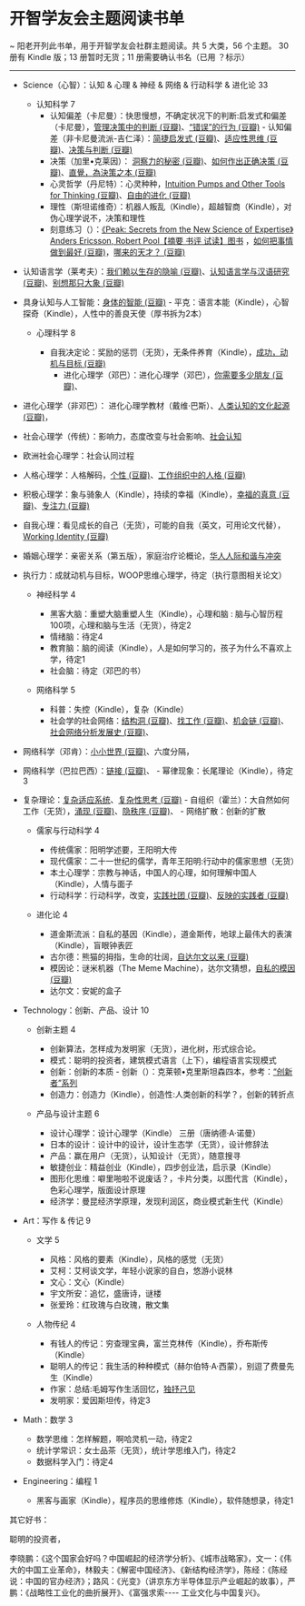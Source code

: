 # 开智学友会主题阅读书单    


~  阳老开列此书单，用于开智学友会社群主题阅读。共 5 大类，56 个主题。 30 册有 Kindle 版；13 册暂时无货；11 册需要确认书名（已用 ？标示）  

---- 
- Science（心智）：认知 & 心理 & 神经 & 网络 & 行动科学 & 进化论  33  

	- 认知科学 7
		- 认知偏差（卡尼曼）：快思慢想，不确定状况下的判断:启发式和偏差（卡尼曼），[管理决策中的判断 (豆瓣)](https://book.douban.com/subject/2021604/)、[“错误”的行为 (豆瓣)](https://book.douban.com/subject/26697774/)
                - 认知偏差（非卡尼曼流派-吉仁泽）：[简捷启发式 (豆瓣)](https://book.douban.com/subject/1599035/)、[适应性思维 (豆瓣)](https://book.douban.com/subject/1823961/)、[决策与判断 (豆瓣)](https://book.douban.com/subject/1193621/)
		- 决策（加里•克莱因）： [洞察力的秘密 (豆瓣)](https://book.douban.com/subject/25913620/)、[如何作出正确决策 (豆瓣)](https://book.douban.com/subject/26769282/)、[直覺，為決策之本 (豆瓣)](https://book.douban.com/subject/1331760/)
		- 心灵哲学（丹尼特）：心灵种种，[Intuition Pumps and Other Tools for Thinking (豆瓣)](https://book.douban.com/subject/20437999/)、[自由的进化 (豆瓣)](https://book.douban.com/subject/25834607/)
		- 理性（斯坦诺维奇）：机器人叛乱（Kindle），超越智商（Kindle），对伪心理学说不，决策和理性
		- 刻意练习（）：[《Peak: Secrets from the New Science of Expertise》 Anders Ericsson, Robert Pool【摘要 书评 试读】图书](https://www.amazon.cn/Peak-Secrets-from-the-New-Science-of-Expertise-Ericsson-Anders/dp/0544456238/ref=sr_1_1?ie=UTF8&qid=1465375572&sr=8-1&keywords=PEAK)  ，[如何把事情做到最好 (豆瓣)](https://book.douban.com/subject/25830853/)，[哪来的天才？ (豆瓣)](https://book.douban.com/subject/4212933/)
-  认知语言学（莱考夫）：[我们赖以生存的隐喻 (豆瓣)](https://book.douban.com/subject/26298597/)、[认知语言学与汉语研究 (豆瓣)](https://book.douban.com/subject/6039458/)、[别想那只大象 (豆瓣)](https://book.douban.com/subject/25707650/)
- 具身认知与人工智能：[身体的智能 (豆瓣)](https://book.douban.com/subject/4000927/)
		- 平克：语言本能（Kindle），心智探奇（Kindle），人性中的善良天使（厚书拆为2本）  
	
		
	- 心理科学 8

      - 自我决定论：奖励的惩罚（无货），无条件养育（Kindle），[成功，动机与目标 (豆瓣)](https://book.douban.com/subject/22994632/)     
		- 进化心理学（邓巴）：进化心理学（邓巴），[你需要多少朋友 (豆瓣)](https://book.douban.com/subject/5408894/)、
- 进化心理学（非邓巴）：  进化心理学教材（戴维·巴斯）、[人类认知的文化起源 (豆瓣)](https://book.douban.com/subject/7063022/)，
- 社会心理学（传统）：影响力，态度改变与社会影响、[社会认知](https://book.douban.com/subject/20563266/)
- 欧洲社会心理学：社会认同过程
- 人格心理学：人格解码，[个性 (豆瓣)](https://book.douban.com/subject/5269125/)、[工作组织中的人格 (豆瓣)](https://book.douban.com/subject/1454700/)
- 积极心理学：象与骑象人（Kindle），持续的幸福（Kindle），[幸福的真意 (豆瓣)](https://book.douban.com/subject/3422625/)、[专注力 (豆瓣)](https://book.douban.com/subject/2296845/)
- 自我心理：看见成长的自己（无货），可能的自我（英文，可用论文代替），[Working Identity (豆瓣)](https://book.douban.com/subject/1698197/)
- 婚姻心理学：亲密关系（第五版），家庭治疗论概论，[华人人际和谐与冲突](https://book.douban.com/subject/2069113/)
- 执行力：成就动机与目标，WOOP思维心理学，待定（执行意图相关论文）   

	  

	- 神经科学 4
		- 黑客大脑：重塑大脑重塑人生（Kindle），心理和脑 : 脑与心智历程100项，心理和脑与生活（无货），待定2
		- 情绪脑：待定4
		- 教育脑：脑的阅读（Kindle），人是如何学习的，孩子为什么不喜欢上学，待定1
		- 社会脑：待定（邓巴的书）  

	- 网络科学 5
		- 科普：失控（Kindle），复杂（Kindle）
		- 社会学的社会网络：[结构洞 (豆瓣)](https://book.douban.com/subject/3291183/)、[找工作 (豆瓣)](https://book.douban.com/subject/3312309/)、[机会链 (豆瓣)](https://book.douban.com/subject/3757888/)、[社会网络分析发展史 (豆瓣)](https://book.douban.com/subject/3159865/)、
-  网络科学（邓肯）：[小小世界 (豆瓣)](https://book.douban.com/subject/1478764/)、六度分隔，
- 网络科学（巴拉巴西）：[链接 (豆瓣)](https://book.douban.com/subject/2149971/)、
		- 幂律现象：长尾理论（Kindle），待定3  
- 复杂理论：[复杂适应系统](https://book.douban.com/subject/20383645/)、[复杂性思考 (豆瓣)](https://book.douban.com/subject/24530461/)
		- 自组织（霍兰）：大自然如何工作（无货），[涌现 (豆瓣)](https://book.douban.com/subject/1899804/)、[隐秩序 (豆瓣)](https://book.douban.com/subject/6797698/)、
		- 网络扩散：创新的扩散


	- 儒家与行动科学 4
		- 传统儒家：阳明学述要，王阳明大传
		- 现代儒家：二十一世纪的儒学，青年王阳明:行动中的儒家思想（无货）
		- 本土心理学：宗教与神话，中国人的心理，如何理解中国人（Kindle），人情与面子
		- 行动科学：行动科学，改变，[实践社团 (豆瓣)](https://book.douban.com/subject/1128172/)、[反映的实践者 (豆瓣)](https://book.douban.com/subject/2108265/)  

	- 进化论 4
		- 道金斯流派：自私的基因（Kindle），道金斯传，地球上最伟大的表演（Kindle），盲眼钟表匠
		- 古尔德：熊猫的拇指，生命的壮阔，[自达尔文以来 (豆瓣)](https://book.douban.com/subject/3288611/)
		- 模因论：谜米机器（The Meme Machine），达尔文猜想，[自私的模因 (豆瓣)](https://book.douban.com/subject/25859127/)
		- 达尔文：安妮的盒子

- Technology：创新、产品、设计 10
	- 创新主题 4
		- 创新算法，怎样成为发明家（无货），进化树，形式综合论。
		- 模式：聪明的投资者，建筑模式语言（上下），编程语言实现模式
		- 创新：创新的本质
                - 创新（）：克莱顿•克里斯坦森四本，参考：[“创新者”系列](https://book.douban.com/series/3731)
		- 创造力：创造力（Kindle），创造性:人类创新的科学？，创新的转折点

	- 产品与设计主题 6
		- 设计心理学：设计心理学（Kindle） 三册（唐纳德·A·诺曼）
		- 日本的设计：设计中的设计，设计生态学（无货），设计修辞法
		- 产品：赢在用户（无货），认知设计（无货），随意搜寻
		- 敏捷创业：精益创业（Kindle），四步创业法，启示录（Kindle）
		- 图形化思维：噼里啪啦不说废话？，卡片分类，以图代言（Kindle），色彩心理学，版面设计原理
		- 经济学：曼昆经济学原理，发现利润区，商业模式新生代（Kindle）

- Art：写作 & 传记 9
	- 文学 5
		- 风格：风格的要素（Kindle），风格的感觉（无货）
		- 艾柯：艾柯谈文学，年轻小说家的自白，悠游小说林
		- 文心：文心（Kindle）
		- 宇文所安：追忆，盛唐诗，谜楼
		- 张爱玲：红玫瑰与白玫瑰，散文集 

	- 人物传纪 4
		- 有钱人的传记：穷查理宝典，富兰克林传（Kindle），乔布斯传（Kindle）
		- 聪明人的传记：我生活的种种模式（赫尔伯特·A·西蒙），别逗了费曼先生（Kindle）
		- 作家：总结:毛姆写作生活回忆，[独抒己见](https://book.douban.com/subject/6973020/)
		- 发明家：爱因斯坦传，待定3

- Math：数学  3
	- 数学思维：怎样解题，啊哈灵机一动，待定2
	- 统计学常识：女士品茶（无货），统计学思维入门，待定2
	- 数据科学入门：待定4

- Engineering：编程 1
	- 黑客与画家（Kindle），程序员的思维修炼（Kindle），软件随想录，待定1


其它好书：

聪明的投资者， 

李晓鹏：《这个国家会好吗？中国崛起的经济学分析》、《城市战略家》，文一：《伟大的中国工业革命》，林毅夫：《解密中国经济》、《新结构经济学》，陈经：《陈经说：中国的官办经济》；路风：《光变》（讲京东方半导体显示产业崛起的故事），严鹏：《战略性工业化的曲折展开》、《富强求索---- 工业文化与中国复兴》。

